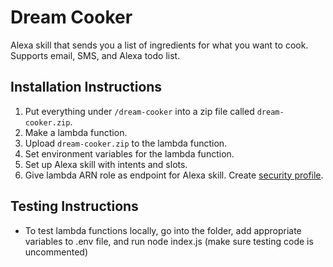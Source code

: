 # Dream Cooker

Alexa skill that sends you a list of ingredients for what you want to cook. Supports email, SMS, and Alexa todo list.

## Installation Instructions
1. Put everything under `/dream-cooker` into a zip file called `dream-cooker.zip`.
2. Make a lambda function.
3. Upload `dream-cooker.zip` to the lambda function.
4. Set environment variables for the lambda function.
5. Set up Alexa skill with intents and slots.
6. Give lambda ARN role as endpoint for Alexa skill. Create [security profile](https://developer.amazon.com/blogs/post/Tx3CX1ETRZZ2NPC/Alexa-Account-Linking-5-Steps-to-Seamlessly-Link-Your-Alexa-Skill-with-Login-wit).

## Testing Instructions
* To test lambda functions locally, go into the folder, add appropriate variables to .env file, and run node index.js (make sure testing code is uncommented)